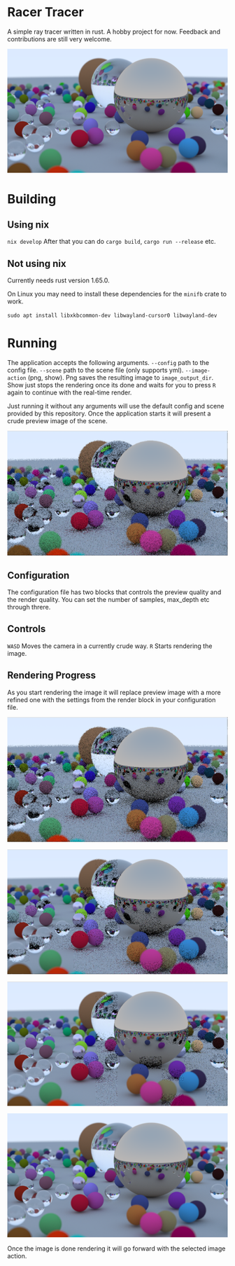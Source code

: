 # Racer Tracer

A simple ray tracer written in rust. A hobby project for now. Feedback
and contributions are still very welcome.

![sample](./assets/trace_sample.png)

# Building


## Using nix
`nix develop`
After that you can do `cargo build`, `cargo run --release` etc.


## Not using nix
Currently needs rust version 1.65.0.

On Linux you may need to install these dependencies for the `minifb`
crate to work.

`sudo apt install libxkbcommon-dev libwayland-cursor0 libwayland-dev`


# Running
The application accepts the following arguments.
`--config` path to the config file.
`--scene` path to the scene file (only supports yml).
`--image-action` (png, show).
    Png saves the resulting image to `image_output_dir`.
    Show just stops the rendering once its done and waits
    for you to press `R` again to continue with the real-time render.


Just running it without any arguments will use the default config and
scene provided by this repository. Once the application starts it will
present a crude preview image of the scene.

![preview](./assets/preview.png)

## Configuration
The configuration file has two blocks that controls the preview
quality and the render quality.  You can set the number of samples,
max_depth etc through threre.

## Controls
`WASD` Moves the camera in a currently crude way.
`R` Starts rendering the image.

## Rendering Progress
As you start rendering the image it will replace preview image with a
more refined one with the settings from the render block in your
configuration file.

![preview](./assets/preview.png)


![in_progress](./assets/in_progress.png)


![in_progress2](./assets/in_progress_2.png)


![sample](./assets/trace_sample.png)


Once the image is done rendering it will go forward with the selected
image action.
